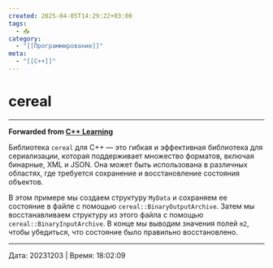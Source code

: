 ```yaml
---
created: 2025-04-05T14:29:22+03:00
tags:
  - 📥
category:
  - "[[Программирование]]"
meta:
  - "[[C++]]"
---
```


# cereal


***

**Forwarded from [C++ Learning](https://t.me/Learning_pluses/1626)**

Библиотека `cereal` для C++ — это гибкая и эффективная библиотека для сериализации, которая поддерживает множество форматов, включая бинарные, XML и JSON. Она может быть использована в различных областях, где требуется сохранение и восстановление состояния объектов. 

В этом примере мы создаем структуру `MyData` и сохраняем ее состояние в файле с помощью `cereal::BinaryOutputArchive`. Затем мы восстанавливаем структуру из этого файла с помощью `cereal::BinaryInputArchive`. В конце мы выводим значения полей `m2`, чтобы убедиться, что состояние было правильно восстановлено.

---

Дата: 20231203 | Время: 18:02:09


